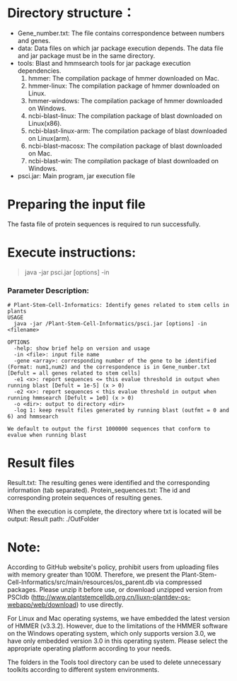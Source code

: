 # Directory structure：

- Gene_number.txt: The file contains correspondence between numbers and genes.
- data: Data files on which jar package execution depends. The data file and jar package must be in the same directory.
- tools: Blast and hmmsearch tools for jar package execution dependencies.
    1. hmmer: The compilation package of hmmer downloaded on Mac.
    2. hmmer-linux: The compilation package of hmmer downloaded on Linux.
    3. hmmer-windows: The compilation package of hmmer downloaded on Windows.
    4. ncbi-blast-linux: The compilation package of blast downloaded on Linux(x86).
    5. ncbi-blast-linux-arm: The compilation package of blast downloaded on Linux(arm).
    6. ncbi-blast-macosx: The compilation package of blast downloaded on Mac.
    7. ncbi-blast-win: The compilation package of blast downloaded on Windows.
- psci.jar: Main program, jar execution file


# Preparing the input file

The fasta file of protein sequences is required to run successfully.

# Execute instructions:

> java -jar psci.jar [options] -in <filename>

### Parameter Description:
``` 
# Plant-Stem-Cell-Informatics: Identify genes related to stem cells in plants
USAGE
  java -jar /Plant-Stem-Cell-Informatics/psci.jar [options] -in <filename>

OPTIONS
  -help: show brief help on version and usage
  -in <file>: input file name
  -gene <array>: corresponding number of the gene to be identified (Format: num1,num2) and the correspondence is in Gene_number.txt [Defult = all genes related to stem cells]
  -e1 <x>: report sequences <= this evalue threshold in output when running blast [Defult = 1e-5] (x > 0)
  -e2 <x>: report sequences < this evalue threshold in output when running hmmsearch [Defult = 1e0] (x > 0)
  -o <dir>: output to directory <dir>
  -log 1: keep result files generated by running blast (outfmt = 0 and 6) and hmmsearch

We default to output the first 1000000 sequences that conform to evalue when running blast
```

# Result files

Result.txt: The resulting genes were identified and the corresponding information (tab separated).
Protein_sequences.txt: The id and corresponding protein sequences of resulting genes.

When the execution is complete, the directory where txt is located will be output: Result path: ./OutFolder

# Note:
According to GitHub website's policy, prohibit users from uploading files with memory greater than 100M. Therefore, we present the Plant-Stem-Cell-Informatics/src/main/resources/os_parent.db via compressed packages. Please unzip it before use, or download unzipped version from PSCIdb (http://www.plantstemcelldb.org.cn/liuxn-plantdev-os-webapp/web/download) to use directly.

For Linux and Mac operating systems, we have embedded the latest version of HMMER (v3.3.2). However, due to the limitations of the HMMER software on the Windows operating system, which only supports version 3.0, we have only embedded version 3.0 in this operating system. Please select the appropriate operating platform according to your needs.
    
The folders in the Tools tool directory can be used to delete unnecessary toolkits according to different system environments.

